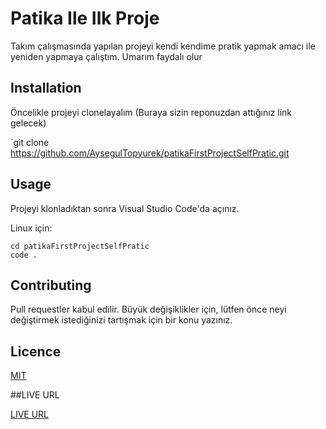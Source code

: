 # Patika Ile  Ilk Proje
Takım çalışmasında yapılan projeyi kendi kendime pratik yapmak amacı ile yeniden yapmaya çalıştım. Umarım faydalı olur



## Installation
Öncelikle projeyi clonelayalım (Buraya sizin reponuzdan attığınız link gelecek)

`git clone https://github.com/AysegulTopyurek/patikaFirstProjectSelfPratic.git

## Usage

Projeyi klonladıktan sonra Visual Studio Code'da açınız.

Linux için:
```
cd patikaFirstProjectSelfPratic
code .
```
## Contributing
Pull requestler kabul edilir. Büyük değişiklikler için, lütfen önce neyi değiştirmek istediğinizi tartışmak için bir konu yazınız.

## Licence

[MIT](https://opensource.org/licenses/MIT)

##LIVE URL

[LIVE URL](https://aysegultopyurek.github.io/patikaFirstProjectSelfPratic/)

